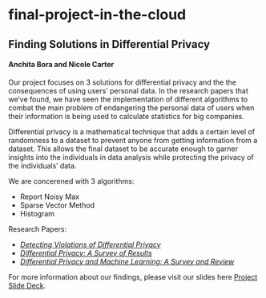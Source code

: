 # final-project-in-the-cloud
## Finding Solutions in Differential Privacy

#### Anchita Bora and Nicole Carter

Our project focuses on 3 solutions for differential privacy and the the consequences of using users’ personal data. In the research papers that we’ve found, we have seen the implementation of different algorithms to combat the main problem of endangering the personal data of users when their information is being used to calculate statistics for big companies.

Differential privacy is a mathematical technique that adds a certain level of randomness to a dataset to prevent anyone from getting information from a dataset. This allows the final dataset to be accurate enough to garner insights into the individuals in data analysis while protecting the privacy of the individuals’ data.

We are concerened with 3 algorithms: 
  * Report Noisy Max
  * Sparse Vector Method
  * Histogram
  
Research Papers:
  * _[Detecting Violations of Differential Privacy](https://arxiv.org/abs/1805.10277)_
  * _[Differential Privacy: A Survey of Results](https://link.springer.com/chapter/10.1007/978-3-540-79228-4_1)_
  * _[Differential Privacy and Machine Learning: A Survey and Review](https://arxiv.org/pdf/1412.7584.pdf?source=post_page---------------------------)_

For more information about our findings, please visit our slides here 
[Project Slide Deck](https://docs.google.com/presentation/d/1XbKV2ph05kceU0qGW0UEU9zfl4x__w6X/edit?usp=sharing&ouid=110762060930354783887&rtpof=true&sd=true).
